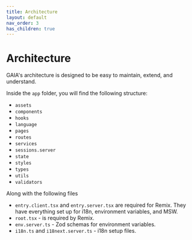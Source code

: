 ```yaml
---
title: Architecture
layout: default
nav_order: 3
has_children: true
---
```


# Architecture

GAIA's architecture is designed to be easy to maintain, extend, and understand.

Inside the `app` folder, you will find the following structure:

- `assets`
- `components`
- `hooks`
- `language`
- `pages`
- `routes`
- `services`
- `sessions.server`
- `state`
- `styles`
- `types`
- `utils`
- `validators`

Along with the following files

- `entry.client.tsx` and `entry.server.tsx` are required for Remix. They have everything set up for i18n, environment variables, and MSW.
- `root.tsx` - is required by Remix.
- `env.server.ts` - Zod schemas for environment variables.
- `i18n.ts` and `i18next.server.ts` - i18n setup files.
